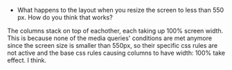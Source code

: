 * What happens to the layout when you resize the screen to less than 550 px. How do you think that works?

The columns stack on top of eachother, each taking up 100% screen width. This is because none of the media queries' conditions are met anymore since the screen size is smaller than 550px, so their specific css rules are not active and the base css rules causing columns to have width: 100% take effect. I think.